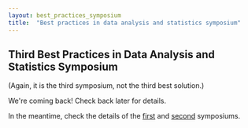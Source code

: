 ```yaml
---
layout: best_practices_symposium
title:  "Best practices in data analysis and statistics symposium"
---
```

## Third Best Practices in Data Analysis and Statistics Symposium

(Again, it is the third symposium, not the third best solution.)

We're coming back! Check back later for details.

In the meantime, check the details of the [first](2017/index.html) and [second](2019/index.html) symposiums.
